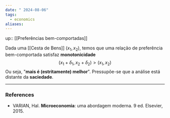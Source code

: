 ```yaml
---
date: " 2024-08-06"
tags:
  - economics
aliases:
---
```


up:: [[Preferências bem-comportadas]]

Dada uma [[Cesta de Bens]] $(x_{1},x_{2})$, temos que uma relação de preferência bem-comportada satisfaz **monotonicidade**
$$
(x_{1}+\delta_{1}, x_{2}+\delta_{2}) > (x_{1},x_{2})
$$
Ou seja, "**mais é (estritamente) melhor**". Pressupõe-se que a análise está distante da **saciedade**.

---
### References
- VARIAN, Hal. **Microeconomia**: uma abordagem moderna. 9 ed. Elsevier, 2015.